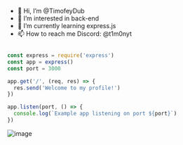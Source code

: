 - 👋 Hi, I’m @TimofeyDub
- 👀 I’m interested in back-end
- 🌱 I’m currently learning express.js
- 📫 How to reach me Discord: @t1m0nyt

```js

const express = require('express')
const app = express()
const port = 3000

app.get('/', (req, res) => {
  res.send('Welcome to my profile!')
})

app.listen(port, () => {
  console.log(`Example app listening on port ${port}`)
})

```

![image]([https://github.com/TimofeyDub/About-Germany-Application/assets/162376346/9fc13c34-96de-4b2e-a7d6-1cbd5950e2be](https://github.com/sammorozov/sammorozov/raw/main/assets/github-snake.svg))
